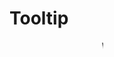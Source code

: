 <script setup>
import Example from "../../.vitepress/theme/app/components/Example.vue";
import Baseline from "../../.vitepress/theme/app/components/Baseline.vue";
</script>

<style scoped>
	.tooltip-grid {
		display:grid;
		gap: var(--size-5);
		inline-size: min-content;
		padding-block: var(--size-3) var(--size-5);

		.tooltip + span {
			inline-size: max-content;
		}

		& > * {
			gap: var(--size-2);
		}


		.top {
			display:grid;
			grid-column: 2/5;
			grid-row: 1;
			grid-template-columns: subgrid;
		}

		.right {
			display:grid;
			grid-column: 5;
			grid-row: 2/5;
			grid-template-columns: subgrid;
		}
	}

	.bottom {
		display:grid;
		grid-column: 2/5;
		grid-row: 5;
		grid-template-columns: subgrid;
	}

	.left {
		display:grid;
		grid-column: 1;
		grid-row: 2/5;
		grid-template-columns: subgrid;
	}
</style>

# Tooltip

<marquee width="150" direction="left">Work in progress</marquee>

<Example direction="row">
<template #example>

<div class="tooltip-grid">
<!-- Top -->
<div class="top">
<span class="tooltip top-start" style="position-anchor: --basic-tooltip-ts;">Tooltip!</span>
<span class="chip" style="anchor-name: --basic-tooltip-ts;">top-start</span>
<span class="tooltip" style="position-anchor: --basic-tooltip-t;">Tooltip!</span>
<span class="chip" style="anchor-name: --basic-tooltip-t;">top</span>
<span class="tooltip top-end" style="position-anchor: --basic-tooltip-te;">Tooltip!</span>
<span class="chip" style="anchor-name: --basic-tooltip-te;">top-end</span>
</div>

<!-- Right -->
<div class="right">
<span class="tooltip right-start" style="position-anchor: --basic-tooltip-rs;">Tooltip!</span>
<span class="chip" style="anchor-name: --basic-tooltip-rs;">right-start</span>
<span class="tooltip right" style="position-anchor: --basic-tooltip-r;">Tooltip!</span>
<span class="chip" style="anchor-name: --basic-tooltip-r;">right</span>
<span class="tooltip right-end" style="position-anchor: --basic-tooltip-re;">Tooltip!</span>
<span class="chip" style="anchor-name: --basic-tooltip-re;">right-end</span>

</div>

<!-- Bottom -->
<div class="bottom">
<span class="tooltip bottom-start" style="position-anchor: --basic-tooltip-bs;">Tooltip!</span>
<span class="chip" style="anchor-name: --basic-tooltip-bs;">bottom-start</span>
<span class="tooltip bottom" style="position-anchor: --basic-tooltip-b;">Tooltip!</span>
<span class="chip" style="anchor-name: --basic-tooltip-b;">bottom</span>
<span class="tooltip bottom-end" style="position-anchor: --basic-tooltip-be;">Tooltip!</span>
<span class="chip" style="anchor-name: --basic-tooltip-be;">bottom-end</span>
</div>

<!-- Left -->
<div class="left">
<span class="tooltip left-start" style="position-anchor: --basic-tooltip-ls;">Tooltip!</span>
<span class="chip" style="anchor-name: --basic-tooltip-ls;">left-start</span>
<span class="tooltip left" style="position-anchor: --basic-tooltip-l;">Tooltip!</span>
<span class="chip" style="anchor-name: --basic-tooltip-l;">left</span>
<span class="tooltip left-end" style="position-anchor: --basic-tooltip-le;">Tooltip!</span>
<span class="chip" style="anchor-name: --basic-tooltip-le;">left-end</span>
</div>
</div>
</template>
</Example>

